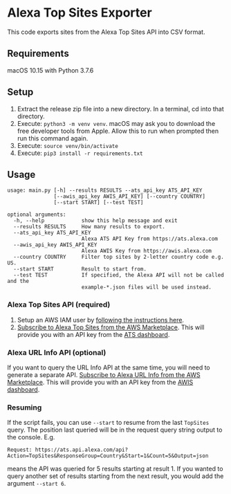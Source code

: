# Alexa Top Sites Exporter

This code exports sites from the Alexa Top Sites API into CSV format.

## Requirements

macOS 10.15 with Python 3.7.6

## Setup

1. Extract the release zip file into a new directory. In a terminal, cd into that directory.
2. Execute: `python3 -m venv venv`. macOS may ask you to download the free developer tools from Apple. Allow this to run when prompted then run this command again.
3. Execute: `source venv/bin/activate`
4. Execute: `pip3 install -r requirements.txt`

## Usage

```
usage: main.py [-h] --results RESULTS --ats_api_key ATS_API_KEY
               [--awis_api_key AWIS_API_KEY] [--country COUNTRY]
               [--start START] [--test TEST]

optional arguments:
  -h, --help            show this help message and exit
  --results RESULTS     How many results to export.
  --ats_api_key ATS_API_KEY
                        Alexa ATS API Key from https://ats.alexa.com
  --awis_api_key AWIS_API_KEY
                        Alexa AWIS Key from https://awis.alexa.com
  --country COUNTRY     Filter top sites by 2-letter country code e.g. US.
  --start START         Result to start from.
  --test TEST           If specified, the Alexa API will not be called and the
                        example-*.json files will be used instead.
```

### Alexa Top Sites API (required)

1. Setup an AWS IAM user by [following the instructions here](https://aws.amazon.com/alexa-top-sites/getting-started/).
2. [Subscribe to Alexa Top Sites from the AWS Marketplace](https://aws.amazon.com/marketplace/pp/B07QK2XWNV). This will provide you with an API key from the [ATS dashboard](https://ats.alexa.com).

### Alexa URL Info API (optional)

If you want to query the URL Info API at the same time, you will need to generate a separate API. [Subscribe to Alexa URL Info from the AWS Marketplace](https://aws.amazon.com/marketplace/pp/B07Q71HJ3H). This will provide you with an API key from the [AWIS dashboard](https://awis.alexa.com).

### Resuming

If the script fails, you can use `--start` to resume from the last `TopSites` query. The position last queried will be in the request query string output to the console. E.g. 

`Request: https://ats.api.alexa.com/api?Action=TopSites&ResponseGroup=Country&Start=1&Count=5&Output=json`

means the API was queried for 5 results starting at result 1. If you wanted to query another set of results starting from the next result, you would add the argument `--start 6`.
